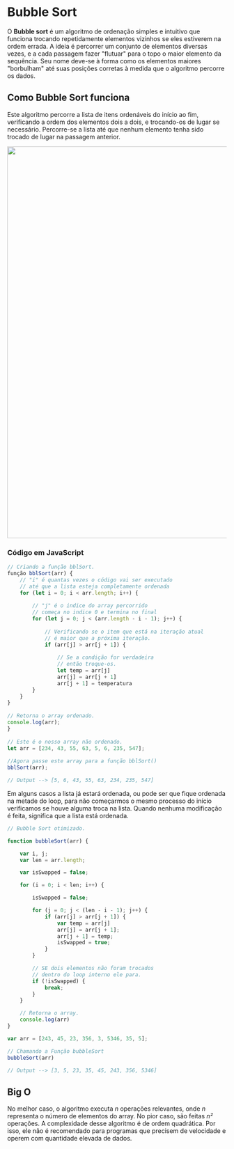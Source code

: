 # Bubble Sort
O **Bubble sort** é um algoritmo de ordenação simples e intuitivo que funciona trocando repetidamente elementos vizinhos se eles estiverem na ordem errada. A ideia é percorrer um conjunto de elementos diversas vezes, e a cada passagem fazer "flutuar" para o topo o maior elemento da sequência. Seu nome deve-se à forma como os elementos maiores "borbulham" até suas posições corretas à medida que o algoritmo percorre os dados.

## Como Bubble Sort funciona

Este algoritmo percorre a lista de itens ordenáveis do início ao fim, verificando a ordem dos elementos dois a dois, e trocando-os de lugar se necessário. Percorre-se a lista até que nenhum elemento tenha sido trocado de lugar na passagem anterior.

<div align="center">
<img src="https://www.w3resource.com/w3r_images/bubble-short.png" width="900px" />
</div>

### Código em JavaScript
```js
// Criando a função bblSort. 
função bblSort(arr) {  
	// "i" é quantas vezes o código vai ser executado
	// até que a lista esteja completamente ordenada 
	for (let i = 0; i < arr.length; i++) {  
  
		// "j" é o indice do array percorrido
		// começa no indice 0 e termina no final
		for (let j = 0; j < (arr.length - i - 1); j++) {  
  
			// Verificando se o item que está na iteração atual  
			// é maior que a próxima iteração. 
			if (arr[j] > arr[j + 1]) {  
  
				// Se a condição for verdadeira  
				// então troque-os.  
				let temp = arr[j]  
				arr[j] = arr[j + 1]  
				arr[j + 1] = temperatura  
		}  
	}  
}  
  
// Retorna o array ordenado.  
console.log(arr);  
}  
  
// Este é o nosso array não ordenado.  
let arr = [234, 43, 55, 63, 5, 6, 235, 547];  
  
//Agora passe este array para a função bblSort()  
bblSort(arr);

// Output --> [5, 6, 43, 55, 63, 234, 235, 547]
```

Em alguns casos a lista já estará ordenada, ou pode ser que fique ordenada na metade do loop, para não começarmos o mesmo processo do início verificamos se houve alguma troca na lista. Quando nenhuma modificação é feita, significa que a lista está ordenada.

```js
// Bubble Sort otimizado.

function bubbleSort(arr) {

	var i, j;
	var len = arr.length;

	var isSwapped = false;

	for (i = 0; i < len; i++) {

		isSwapped = false;

		for (j = 0; j < (len - i - 1); j++) {
			if (arr[j] > arr[j + 1]) {
				var temp = arr[j]
				arr[j] = arr[j + 1];
				arr[j + 1] = temp;
				isSwapped = true;
			}
		}

		// SE dois elementos não foram trocados
		// dentro do loop interno ele para.
		if (!isSwapped) {
			break;
		}
	}

	// Retorna o array.
	console.log(arr)
}

var arr = [243, 45, 23, 356, 3, 5346, 35, 5];

// Chamando a Função bubbleSort 
bubbleSort(arr)

// Output --> [3, 5, 23, 35, 45, 243, 356, 5346]
```
## Big O

No melhor caso, o algoritmo executa *n* operações relevantes, onde *n* representa o número de elementos do array. No pior caso, são feitas *n²* operações. A complexidade desse algoritmo é de ordem quadrática. Por isso, ele não é recomendado para programas que precisem de velocidade e operem com quantidade elevada de dados. 

